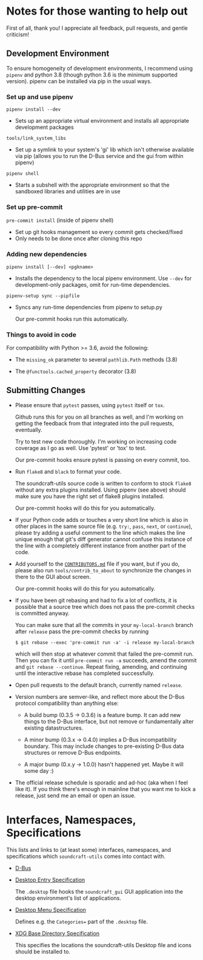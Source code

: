 Notes for those wanting to help out
===================================

First of all, thank you!  I appreciate all feedback, pull requests, and gentle criticism!

Development Environment
-----------------------

To ensure homogeneity of development environments, I recommend
using `pipenv` and python 3.8 (though python 3.6 is the minimum
supported version).  pipenv can be installed via pip in the usual
ways.

### Set up and use pipenv

`pipenv install --dev`
- Sets up an appropriate virtual environment and installs all
  appropriate development packages

`tools/link_system_libs`
- Set up a symlink to your system's 'gi' lib which isn't otherwise available
  via pip (allows you to run the D-Bus service and the gui from within pipenv)

`pipenv shell`
- Starts a subshell with the appropriate environment so that the
  sandboxed libraries and utilities are in use

### Set up pre-commit

`pre-commit install` (inside of pipenv shell)
- Set up git hooks management so every commit gets checked/fixed
- Only needs to be done once after cloning this repo

### Adding new dependencies

`pipenv install [--dev] <pgkname>`
- Installs the dependency to the local pipenv environment.  Use
  `--dev` for development-only packages, omit for run-time
  dependencies.

`pipenv-setup sync --pipfile`
- Syncs any run-time dependencies from pipenv to setup.py

  Our pre-commit hooks run this automatically.

### Things to avoid in code

For compatibility with Python >= 3.6, avoid the following:

  * The `missing_ok` parameter to several `pathlib.Path` methods (3.8)

  * The `@functools.cached_property` decorator (3.8)


Submitting Changes
------------------

- Please ensure that `pytest` passes, using `pytest` itself or `tox`.

  Github runs this for you on all branches as well, and I'm working on
  getting the feedback from that integrated into the pull requests,
  eventually.

  Try to test new code thoroughly.  I'm working on increasing code
  coverage as I go as well.  Use 'pytest' or 'tox' to test.

  Our pre-commit hooks ensure pytest is passing on every commit, too.

- Run `flake8` and `black` to format your code.

  The soundcraft-utils source code is written to conform to stock `flake8`
  without any extra plugins installed.  Using pipenv (see above) should make
  sure you have the right set of flake8 plugins installed.

  Our pre-commit hooks will do this for you automatically.

- If your Python code adds or touches a very short line which is also
  in other places in the same source file (e.g. `try:`, `pass`,
  `next`, or `continue`), please try adding a useful comment to the
  line which makes the line unique enough that git's diff generator
  cannot confuse this instance of the line with a completely different
  instance from another part of the code.

- Add yourself to the [`CONTRIBUTORS.md`](CONTRIBUTORS.html) file if you
  want, but if you do, please also run `tools/contrib_to_about` to
  synchronize the changes in there to the GUI about screen.

  Our pre-commit hooks will do this for you automatically.

- If you have been git rebasing and had to fix a lot of conflicts, it
  is possible that a source tree which does not pass the pre-commit
  checks is committed anyway.

  You can make sure that all the commits in your `my-local-branch`
  branch after `release` pass the pre-commit checks by running

      $ git rebase --exec 'pre-commit run -a' -i release my-local-branch

  which will then stop at whatever commit that failed the pre-commit
  run. Then you can fix it until `pre-commit run -a` succeeds, amend
  the commit and `git rebase --continue`. Repeat fixing, amending, and
  continuing until the interactive rebase has completed successfully.

- Open pull requests to the default branch, currently named `release`.

- Version numbers are semver-like, and reflect more about the D-Bus protocol
  compatibility than anything else:

    - A build bump (0.3.5 -> 0.3.6) is a feature bump.  It can add new things
      to the D-Bus interface, but not remove or fundamentally alter existing
      datastructures.

    - A minor bump (0.3.x -> 0.4.0) implies a D-Bus incompatibility boundary.
      This may include changes to pre-existing D-Bus data structures or remove
      D-Bus endpoints.

    - A major bump (0.x.y -> 1.0.0) hasn't happened yet.  Maybe it will some day :)

- The official release schedule is sporadic and ad-hoc (aka when I feel like
  it).  If you think there's enough in mainline that you want me to kick a
  release, just send me an email or open an issue.


Interfaces, Namespaces, Specifications
======================================

This lists and links to (at least some) interfaces, namespaces, and
specifications which `soundcraft-utils` comes into contact with.

  * [D-Bus](https://dbus.freedesktop.org/doc/dbus-specification.html)

  * [Desktop Entry Specification](https://specifications.freedesktop.org/desktop-entry-spec/desktop-entry-spec-latest.html)

    The `.desktop` file hooks the `soundcraft_gui` GUI application
    into the desktop environment's list of applications.

  * [Desktop Menu Specification](https://specifications.freedesktop.org/menu-spec/menu-spec-1.0.html)

    Defines e.g. the `Categories=` part of the `.desktop` file.

  * [XDG Base Directory Specification](https://specifications.freedesktop.org/basedir-spec/basedir-spec-latest.html)

    This specifies the locations the soundcraft-utils Desktop file and
    icons should be installed to.

